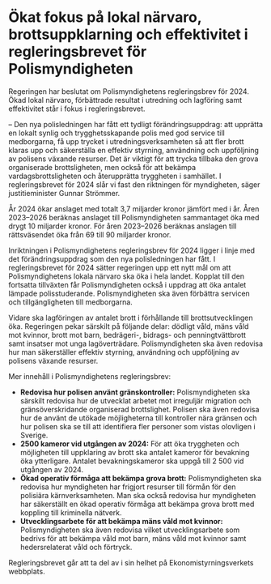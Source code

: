 # Ökat fokus på lokal närvaro, brottsuppklarning och effektivitet i regleringsbrevet för Polismyndigheten

Regeringen har beslutat om Polismyndighetens regleringsbrev för 2024. Ökad lokal närvaro, förbättrade resultat i utredning och lagföring samt effektivitet står i fokus i regleringsbrevet.

– Den nya polisledningen har fått ett tydligt förändringsuppdrag: att upprätta en lokalt synlig och trygghetsskapande polis med god service till medborgarna, få upp trycket i utredningsverksamheten så att fler brott klaras upp och säkerställa en effektiv styrning, användning och uppföljning av polisens växande resurser. Det är viktigt för att trycka tillbaka den grova organiserade brottsligheten, men också för att bekämpa vardagsbrottsligheten och återupprätta tryggheten i samhället. I regleringsbrevet för 2024 slår vi fast den riktningen för myndigheten, säger justitieminister Gunnar Strömmer.

År 2024 ökar anslaget med totalt 3,7 miljarder kronor jämfört med i år. Åren 2023–2026 beräknas anslaget till Polismyndigheten sammantaget öka med drygt 10 miljarder kronor. För åren 2023–2026 beräknas anslagen till rättsväsendet öka från 69 till 90 miljarder kronor.

Inriktningen i Polismyndighetens regleringsbrev för 2024 ligger i linje med det förändringsuppdrag som den nya polisledningen har fått. I regleringsbrevet för 2024 sätter regeringen upp ett nytt mål om att Polismyndighetens lokala närvaro ska öka i hela landet. Kopplat till den fortsatta tillväxten får Polismyndigheten också i uppdrag att öka antalet lämpade polisstuderande. Polismyndigheten ska även förbättra servicen och tillgängligheten till medborgarna.

Vidare ska lagföringen av antalet brott i förhållande till brottsutvecklingen öka. Regeringen pekar särskilt på följande delar: dödligt våld, mäns våld mot kvinnor, brott mot barn, bedrägeri-, bidrags- och penningtvättbrott samt insatser mot unga lagöverträdare. Polismyndigheten ska även redovisa hur man säkerställer effektiv styrning, användning och uppföljning av polisens växande resurser.

Mer innehåll i Polismyndighetens regleringsbrev:

* **Redovisa hur polisen använt gränskontroller:** Polismyndigheten ska särskilt redovisa hur de utvecklat arbetet mot irreguljär migration och gränsöverskridande organiserad brottslighet. Polisen ska även redovisa hur de använt de utökade möjligheterna till kontroller nära gränsen och hur polisen ska se till att identifiera fler personer som vistas olovligen i Sverige.
* **2500 kameror vid utgången av 2024:** För att öka tryggheten och möjligheten till uppklaring av brott ska antalet kameror för bevakning öka ytterligare. Antalet bevakningskameror ska uppgå till 2 500 vid utgången av 2024.
* **Ökad operativ förmåga att bekämpa grova brott:** Polismyndigheten ska redovisa hur myndigheten har frigjort resurser till förmån för den polisiära kärnverksamheten. Man ska också redovisa hur myndigheten har säkerställt en ökad operativ förmåga att bekämpa grova brott med koppling till kriminella nätverk.
* **Utvecklingsarbete för att bekämpa mäns våld mot kvinnor:** Polismyndigheten ska även redovisa vilket utvecklingsarbete som bedrivs för att bekämpa våld mot barn, mäns våld mot kvinnor samt hedersrelaterat våld och förtryck.

Regleringsbrevet går att ta del av i sin helhet på Ekonomistyrningsverkets webbplats.

